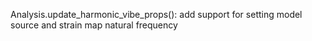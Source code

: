Analysis.update_harmonic_vibe_props(): add support for setting model source and strain map natural frequency
